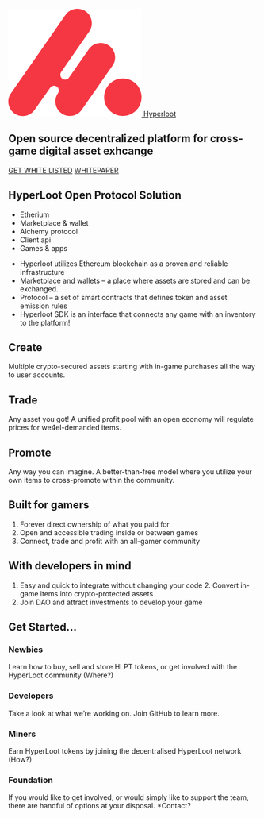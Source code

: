<section class="section intro">

  [![](assets/logo.svg) Hyperloot](/)

  # Open source decentralized platform for cross-game digital asset exhcange

  [GET WHITE LISTED](https://goo.gl/forms/nWaCLnXFqjoZSxn02)
  [WHITEPAPER](https://goo.gl/forms/lvrgRCfZNuyEQlCF2)

  <!-- Hyperloot is an open-source platform that turns in-game items into crypto-assets backed by tokens.
  It's build around a proven tech stack utilizing the most proven standards.
  We are creating a gamer community-driven platform
  to interact with developers as a Hyperloot DAO. -->

</section>

<section class="section solution">

  ## HyperLoot Open Protocol Solution
  <!-- Backing in-game items with tradeable tokens, empowering peer-to-peer cross-game trading through a marketplace. -->

  <div class="block 3d-layers">

  * Etherium
  * Marketplace & wallet
  * Alchemy protocol
  * Client api
  * Games & apps


  </div>
  <div class="block">

  * Hyperloot utilizes Ethereum blockchain as a proven and reliable infrastructure
  * Marketplace and wallets – a place where assets are stored and can be exchanged.
  * Protocol – a set of smart contracts that defines token and asset emission rules
  * Hyperloot SDK is an interface that connects any game with an inventory to  the platform!


  </div>
</section>


<section class="section details">
  <div class="block">

  ## Create
  Multiple crypto-secured assets starting with in-game purchases all the way to user accounts.

  </div>
  <div class="block">

  ## Trade
  Any asset you got! A unified profit pool with an open economy will regulate prices for we4el-demanded items.

  </div>
  <div class="block">

  ## Promote
  Any way you can imagine. A better-than-free model where you utilize your own items to cross-promote within the community.

  </div>
</section>


<section class="section benefits">
  <div class="block">

## Built for gamers

1. Forever direct ownership of what you paid for
2. Open and accessible trading inside or between games
3. Connect, trade and profit with an all-gamer community


  </div>
  <div class="block">

## With developers in mind

1. Easy and quick to integrate without changing your code
2. Convert in-game items into crypto-protected assets
3. Join DAO and attract investments to develop your game


  </div>
</section>


<section class="section started">

## Get Started...

  <div class="block">

### Newbies
Learn how to buy, sell and store HLPT tokens, or get involved with the HyperLoot community (Where?)

  </div>
  <div class="block">

### Developers
Take a look at what we’re working on. Join GitHub to learn more.

  </div>
  <div class="block">

### Miners
Earn HyperLoot tokens by joining the decentralised HyperLoot network (How?)

  </div>
  <div class="block">

### Foundation
If you would like to get involved, or would simply like to support the team, there are handful of options at your disposal. *Contact?

  </div>
</section>
